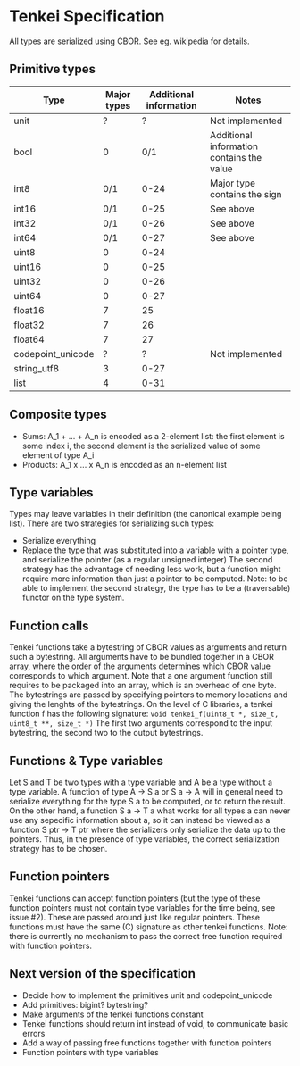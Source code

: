 # Tenkei Specification

All types are serialized using CBOR. See eg. wikipedia for details.

## Primitive types
Type     | Major types | Additional information | Notes
---------|-------------|------------------------|-----------------------------
unit     | ?           | ?                      | Not implemented
bool     | 0           | 0/1                    | Additional information contains the value
int8     | 0/1         | 0-24                   | Major type contains the sign
int16    | 0/1         | 0-25                   | See above
int32    | 0/1         | 0-26                   | See above
int64    | 0/1         | 0-27                   | See above
uint8    | 0           | 0-24                   |
uint16   | 0           | 0-25                   |
uint32   | 0           | 0-26                   |
uint64   | 0           | 0-27                   |
float16  | 7           | 25                     |
float32  | 7           | 26                     |
float64  | 7           | 27                     |
codepoint_unicode | ?  | ?                      | Not implemented
string_utf8 | 3        | 0-27                   |
list     | 4           | 0-31                   |

## Composite types
* Sums: A_1 + ... + A_n is encoded as a 2-element list: the first element is some index i, the second element is the serialized value of some element of type A_i
* Products: A_1 x ... x A_n is encoded as an n-element list

## Type variables
Types may leave variables in their definition (the canonical example being list). There are two strategies for serializing such types:
* Serialize everything
* Replace the type that was substituted into a variable with a pointer type, and serialize the pointer (as a regular unsigned integer)
The second strategy has the advantage of needing less work, but a function might require more information than just a pointer to be computed. Note: to be able to implement the second strategy, the type has to be a (traversable) functor on the type system.

## Function calls
Tenkei functions take a bytestring of CBOR values as arguments and return such a bytestring. All arguments have to be bundled together in a CBOR array, where the order of the arguments determines which CBOR value corresponds to which argument. Note that a one argument function still requires to be packaged into an array, which is an overhead of one byte.
The bytestrings are passed by specifying pointers to memory locations and giving the lenghts of the bytestrings. On the level of C libraries, a tenkei function f has the following signature:
`void tenkei_f(uint8_t *, size_t, uint8_t **, size_t *)`
The first two arguments correspond to the input bytestring, the second two to the output bytestrings.

## Functions & Type variables
Let S and T be two types with a type variable and A be a type without a type variable. A function of type A -> S a or S a -> A will in general need to serialize everything for the type S a to be computed, or to return the result. On the other hand, a function S a -> T a what works for all types a can never use any sepecific information about a, so it can instead be viewed as a function S ptr -> T ptr where the serializers only serialize the data up to the pointers. Thus, in the presence of type variables, the correct serialization strategy has to be chosen.

## Function pointers
Tenkei functions can accept function pointers (but the type of these function pointers must not contain type variables for the time being, see issue #2). These are passed around just like regular pointers. These functions must have the same (C) signature as other tenkei functions. Note: there is currently no mechanism to pass the correct free function required with function pointers.

## Next version of the specification
* Decide how to implement the primitives unit and codepoint_unicode
* Add primitives: bigint? bytestring?
* Make arguments of the tenkei functions constant
* Tenkei functions should return int instead of void, to communicate basic errors
* Add a way of passing free functions together with function pointers
* Function pointers with type variables
